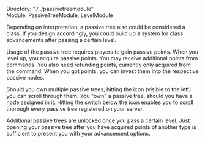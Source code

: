 Directory: "./../passivetreemodule"  
Module: PassiveTreeModule, LevelModule

Depending on interpretation, a passive tree also could be considered a class. If you design accordingly, you could build up a system for class advancements after passing a certain level.

Usage of the passive tree requires players to gain passive points. When you level up, you acquire passive points. You may receive additional points from commands. You also need refunding points, currently only acquired from the command. When you got points, you can invest them into the respective passive nodes.

Should you own multiple passive trees, hitting the icon (visible to the left) you can scroll through them. You "own" a passive tree, should you have a node assigned in it. Hitting the switch below the icon enables you to scroll thorough every passive tree registered on your server.

Additional passive trees are unlocked once you pass a certain level. Just opening your passive tree after you have acquired points of another type is sufficient to present you with your advancement options.